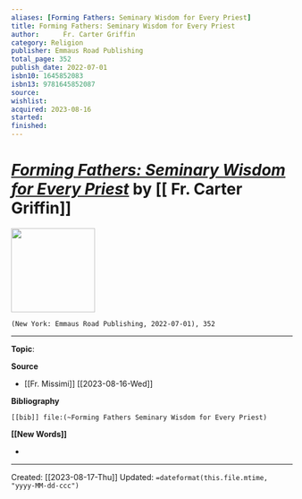 ```yaml
---
aliases: [Forming Fathers: Seminary Wisdom for Every Priest]
title: Forming Fathers: Seminary Wisdom for Every Priest
author: 	 Fr. Carter Griffin
category: Religion
publisher: Emmaus Road Publishing
total_page: 352
publish_date: 2022-07-01
isbn10: 1645852083
isbn13: 9781645852087
source: 
wishlist:
acquired: 2023-08-16
started: 
finished: 
---
```

# *[Forming Fathers: Seminary Wisdom for Every Priest]()* by [[	 Fr. Carter Griffin]]

<img src="http://books.google.com/books/content?id=83F8EAAAQBAJ&printsec=frontcover&img=1&zoom=1&edge=curl&source=gbs_api" width=150>

`(New York: Emmaus Road Publishing, 2022-07-01), 352`



--- 
**Topic**: 

**Source**
- [[Fr. Missimi]] [[2023-08-16-Wed]]

**Bibliography**

```query
[[bib]] file:(~Forming Fathers Seminary Wisdom for Every Priest)
```
 

**[[New Words]]**

- 

---
Created: [[2023-08-17-Thu]]
Updated: `=dateformat(this.file.mtime, "yyyy-MM-dd-ccc")`